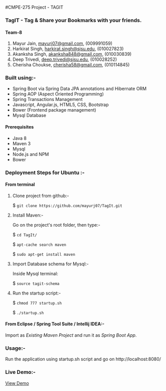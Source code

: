 #CMPE-275 Project - TAGIT

### TagIT - Tag & Share your Bookmarks with your friends.

#### Team-8
 1. Mayur Jain,       mayurj07@gmail.com,      (009991059)
 2. Harkirat Singh,   harkirat.singh@sjsu.edu, (010027823)
 3. Akanksha Singh,   akanksha848@gmail.com,   (010030839)
 4. Deep Trivedi,     deep.trivedi@sjsu.edu,   (010028252)
 5. Cherisha Choukse, cherisha58@gmail.com,    (010114845)

### Built using:-

- Spring Boot via Spring Data JPA annotations and Hibernate ORM
- Spring AOP (Aspect Oriented Programming)
- Spring Transactions Management
- Javascript, Angular.js, HTML5, CSS, Bootstrap
- Bower (Frontend package management)
- Mysql Database

#### Prerequisites

- Java 8
- Maven 3
- Mysql
- Node.js and NPM
- Bower


### Deployment Steps for Ubuntu :-

#### From terminal

1. Clone project from github:-

   $ `git clone https://github.com/mayurj07/TagIt.git`

2. Install Maven:-

   Go on the project's root folder, then type:-

   $ `cd TagIt/`

   $ `apt-cache search maven`

   $ `sudo apt-get install maven`

3. Import Database schema for Mysql:-

   Inside Mysql terminal:

   $ `source tagit-schema`

3. Run the startup script:-

   $ `chmod 777 startup.sh`

   $ `./startup.sh`



#### From Eclipse / Spring Tool Suite / Intellij IDEA:-

Import as *Existing Maven Project* and run it as *Spring Boot App*.

### Usage:-

Run the application using startup.sh script and go on http://localhost:8080/

### Live Demo:-

[View Demo](http://52.8.241.222:8080/tagitapp/index.html)